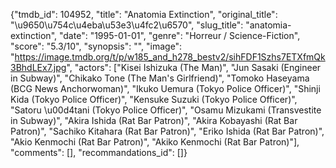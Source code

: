 {"tmdb_id": 104952, "title": "Anatomia Extinction", "original_title": "\u9650\u754c\u4eba\u53e3\u4fc2\u6570", "slug_title": "anatomia-extinction", "date": "1995-01-01", "genre": "Horreur / Science-Fiction", "score": "5.3/10", "synopsis": "", "image": "https://image.tmdb.org/t/p/w185_and_h278_bestv2/sihFDF1Szhs7ETXfmQk3BhdLEx7.jpg", "actors": ["Kisei Ishizuka (The Man)", "Jun Sasaki (Engineer in Subway)", "Chikako Tone (The Man's Girlfriend)", "Tomoko Haseyama (BCG News Anchorwoman)", "Ikuko Uemura (Tokyo Police Officer)", "Shinji Kida (Tokyo Police Officer)", "Kensuke Suzuki (Tokyo Police Officer)", "Satoru \u00d4tani (Tokyo Police Officer)", "Osamu Mizukami (Transvestite in Subway)", "Akira Ishida (Rat Bar Patron)", "Akira Kobayashi (Rat Bar Patron)", "Sachiko Kitahara (Rat Bar Patron)", "Eriko Ishida (Rat Bar Patron)", "Akio Kenmochi (Rat Bar Patron)", "Akiko Kenmochi (Rat Bar Patron)"], "comments": [], "recommandations_id": []}
